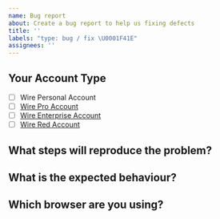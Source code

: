 ```yaml
---
name: Bug report
about: Create a bug report to help us fixing defects
title: ''
labels: "type: bug / fix \U0001F41E"
assignees: ''
---
```


## Your Account Type

- [ ] Wire Personal Account
- [ ] [Wire Pro Account](https://wire.com/products/pro-secure-team-collaboration/)
- [ ] [Wire Enterprise Account](https://wire.com/products/enterprise-collaboration/)
- [ ] [Wire Red Account](https://wire.com/products/red-crisis-communication-software/)

## What steps will reproduce the problem?

## What is the expected behaviour?

## Which browser are you using?

<!--- Please copy & paste the user agent which is shown to you here: http://whatsmyuseragent.org/ -->
